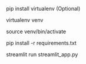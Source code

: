 pip install virtualenv (Optional)

virtualenv venv

source venv/bin/activate

pip install -r requirements.txt

streamlit run streamlit_app.py
